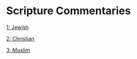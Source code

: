 # Scripture Commentaries

[1: Jewish](https://github.com/Atlas-of-Kaeon/The-One-Library/blob/master/The%20One%20Library/2%20-%20Collection/1%20-%20References/1%20-%20Guides/2%20-%20Contents/1%20-%20Scripture/1%20-%20Jewish/README.md)

[2: Christian](https://github.com/Atlas-of-Kaeon/The-One-Library/blob/master/The%20One%20Library/2%20-%20Collection/1%20-%20References/1%20-%20Guides/2%20-%20Contents/1%20-%20Scripture/2%20-%20Christian/README.md)

[3: Muslim](https://github.com/Atlas-of-Kaeon/The-One-Library/blob/master/The%20One%20Library/2%20-%20Collection/1%20-%20References/1%20-%20Guides/2%20-%20Contents/1%20-%20Scripture/3%20-%20Muslim/README.md)